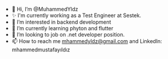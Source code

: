 - 👋 Hi, I’m @MuhammedYldz
- ✨ I'm currently working as a Test Engineer at Sestek. 
- 👀 I’m interested in backend development
- 🌱 I’m currently learning phyton and flutter
- 💞️ I’m looking to job on .net developer position.
- 📫 How to reach me mhammedyldz@gmail.com and LinkedIn: mhammedmustafayıldız

<!---
MuhammedYldz/MuhammedYldz is a ✨ special ✨ repository because its `README.md` (this file) appears on your GitHub profile.
You can click the Preview link to take a look at your changes.
--->
